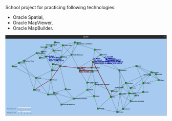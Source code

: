 School project for practicing following technologies:

- Oracle Spatial,
- Oracle MapViewer,
- Oracle MapBuilder.

![Oracle Spatial Map](docs/spatial.png)